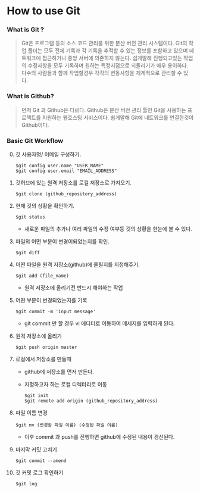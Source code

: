 # How to use Git

### What is Git ?


> Git은 프로그램 등의 소스 코드 관리를 위한 분산 버전 관리 시스템이다. Git의 작업 폴더는 모두 전체 기록과 각 기록을 추적할 수 있는 정보를 포함하고 있으며 네트워크에 접근하거나 중앙 서버에 의존하지 않는다. 쉽게말해 진행되고있는 작업의 수정사항을 모두 기록하며 원하는 특정지점으로 되돌리기가 매우 용이하다. 다수의 사람들과 함께 작업할경우 각각의 변동사항을 체계적으로 관리할 수 있다.




### What is Github?


> 먼저 Git 과 Github은 다르다. Github은 분산 버전 관리 툴인 Git을 사용하는 프로젝트를 지원하는 웹호스팅 서비스이다. 쉽게말해 Git에 네트워크를 연결한것이 Github이다.



### Basic Git Workflow

0. 깃 사용자명/ 이메일 구성하기.

   ```text
   $git config user.name "USER_NAME"
   $git config user.email "EMAIL_ADDRESS"
   ```


1. 깃허브에 있는 원격 저장소를 로컬 저장소로 가져오기.

    ```text
    $git clone (github_repository_address)
    ```

2. 현재 깃의 상황을 확인하기. 

    ```text
    $git status
    ```

    - 새로운 파일의 추가나 여러 파일의 수정 여부등 깃의 상황을 한눈에 볼 수 있다.

3. 파일의 어떤 부분이 변경이되었는지를 확인.

    ```text
    $git diff
    ```

4. 어떤 파일을 원격 저장소(github)에 올릴지를 지정해주기.

    ```text
    $git add (file_name)
    ```

    - 원격 저장소에 올리기전 반드시 해야하는 작업

5. 어떤 부분이 변경되었는지를 기록

    ```text
    $git commit -m 'input message'
    ```

    - git commit 만 할 경우 vi 에디터로 이동하여 메세지를 입력하게 된다. 

6. 원격 저장소에 올리기

    ```text
    $git push origin master
    ```

7. 로컬에서 저장소를 만들때

    - github에 저장소를 먼저 만든다.

    - 지정하고자 하는 로컬 디렉터리로 이동

      ```text
      $git init
      $git remote add origin (github_repository_address)
      ```



8. 파일 이름 변경

    ```text
    $git mv (변경할 파일 이름) (수정된 파일 이름)
    ```

    - 이후 commit 과 push를 진행하면 github에 수정된 내용이 갱신된다.



9. 마지막 커밋 고치기

   ```text
   $git commit --amend
   ```


10. 깃 커밋 로그 확인하기

    ```text
    $git log
    ```
